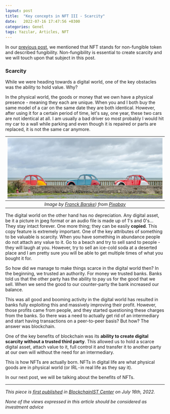 ```yaml
---
layout: post
title:  "Key concepts in NFT III - Scarcity"
date:   2022-07-16 17:47:56 +0300
categories: Genel
tags: Yazılar, Articles, NFT
---
```


In our [previous post](/genel/2022/06/05/key-concepts-in-NFT-II-fungibility-and-non-fungibility.html), we mentioned that NFT stands for non-fungible token and described fungibility. Non-fungibility is essential to create scarcity and we will touch upon that subject in this post. 

### Scarcity

While we were heading towards a digital world, one of the key obstacles was the ability to hold value. Why? 

In the physical world, the goods or money that we own have a physical presence - meaning they each are unique. When you and I both buy the same model of a car on the same date they are both identical. However, after using it for a certain period of time, let's say, one year, these two cars are not identical at all. I am usually a bad driver so most probably I would hit my car to a wall while parking and even though it is repaired or parts are replaced, it is not the same car anymore. 


| ![cars](/assets/citroen-4533220_800.jpg)|
|:--:| 
| *Image by [Franck Barske](https://pixabay.com/users/barskefranck-6433778/)) from [Pixabay](https://pixabay.com/)*|

The digital world on the other hand has no depreciation. Any digital asset, be it a picture in jpeg format or an audio file is made up of 1's and 0's... They stay intact forever. One more thing; they can be easily **copied**. This copy feature is extremely important. One of the key attributes of something to be valuable is scarcity. When you have something in abundance people do not attach any value to it. Go to a beach and try to sell sand to people - they will laugh at you. However, try to sell an ice-cold soda at a deserted place and I am pretty sure you will be able to get multiple times of what you bought it for. 

So how did we manage to make things scarce in the digital world then? In the beginning, we trusted an authority. For money we trusted banks. Banks told us that the other party has the ability to pay us for the good that we sell. When we send the good to our counter-party the bank increased our balance. 

This was all good and booming activity in the digital world has resulted in banks fully exploiting this and massively improving their profit. However, those profits came from people, and they started questioning these charges from the banks. So there was a need to actually get rid of an intermediary and start having transactions on a peer-to-peer basis? But how? The answer was blockchain. 

One of the key benefits of blockchain was its **ability to create digital scarcity without a trusted third party**.  This allowed us to hold a scarce digital asset, attach value to it, full control it and transfer it to another party at our own will without the need for an intermediary. 

This is how NFTs are actually born. NFTs in digital life are what physical goods are in physical world (or IRL - in real life as they say it).

In our next post, we will be talking about the benefits of NFTs. 

---
*This piece is [first published]() in [BlockchainIST Center](https://medium.com/blockchainist-center) on July 16th, 2022.*

*None of the views expressed in this article should be considered as investment advice*
